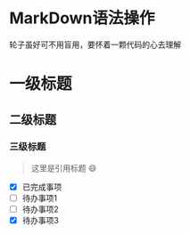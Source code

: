 # MarkDown语法操作
轮子虽好可不用盲用，要怀着一颗代码的心去理解
# 一级标题
## 二级标题
### 三级标题
>这里是引用标题
:smile:
- [x] 已完成事项
- [ ] 待办事项1
- [ ] 待办事项2
- [x] 待办事项3
